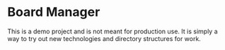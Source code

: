 # Board Manager

This is a demo project and is not meant for production use. 
It is simply a way to try out new technologies and directory structures for work.